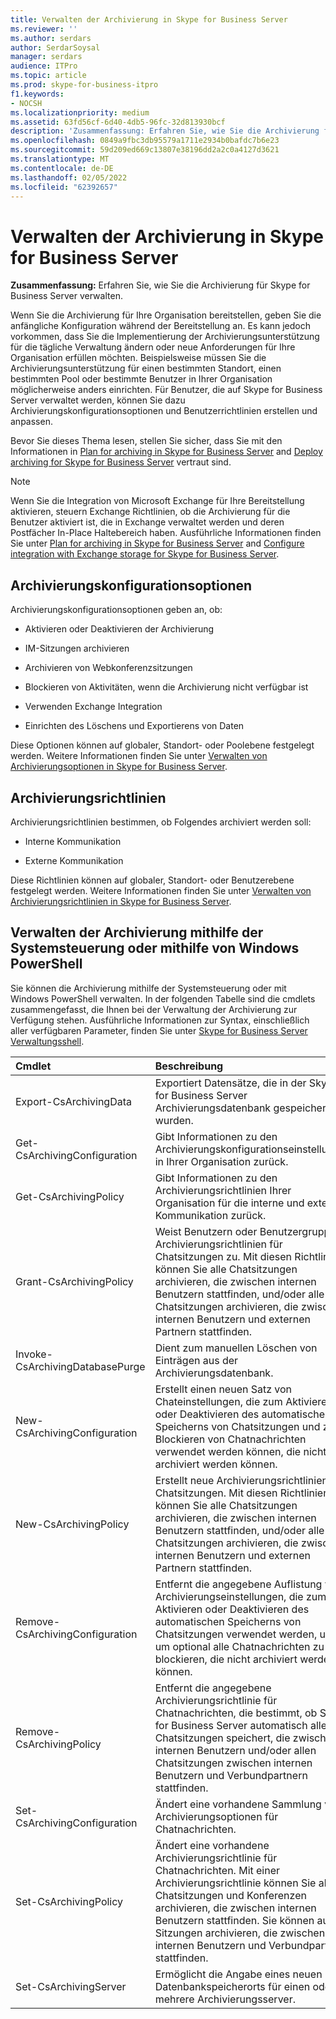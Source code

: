 ```yaml
---
title: Verwalten der Archivierung in Skype for Business Server
ms.reviewer: ''
ms.author: serdars
author: SerdarSoysal
manager: serdars
audience: ITPro
ms.topic: article
ms.prod: skype-for-business-itpro
f1.keywords:
- NOCSH
ms.localizationpriority: medium
ms.assetid: 63fd56cf-6d40-4db5-96fc-32d813930bcf
description: 'Zusammenfassung: Erfahren Sie, wie Sie die Archivierung für Skype for Business Server verwalten.'
ms.openlocfilehash: 0849a9fbc3db95579a1711e2934b0bafdc7b6e23
ms.sourcegitcommit: 59d209ed669c13807e38196dd2a2c0a4127d3621
ms.translationtype: MT
ms.contentlocale: de-DE
ms.lasthandoff: 02/05/2022
ms.locfileid: "62392657"
---
```

# <a name="manage-archiving-in-skype-for-business-server"></a>Verwalten der Archivierung in Skype for Business Server

**Zusammenfassung:** Erfahren Sie, wie Sie die Archivierung für Skype for Business Server verwalten.
  
Wenn Sie die Archivierung für Ihre Organisation bereitstellen, geben Sie die anfängliche Konfiguration während der Bereitstellung an. Es kann jedoch vorkommen, dass Sie die Implementierung der Archivierungsunterstützung für die tägliche Verwaltung ändern oder neue Anforderungen für Ihre Organisation erfüllen möchten. Beispielsweise müssen Sie die Archivierungsunterstützung für einen bestimmten Standort, einen bestimmten Pool oder bestimmte Benutzer in Ihrer Organisation möglicherweise anders einrichten. Für Benutzer, die auf Skype for Business Server verwaltet werden, können Sie dazu Archivierungskonfigurationsoptionen und Benutzerrichtlinien erstellen und anpassen. 
  
Bevor Sie dieses Thema lesen, stellen Sie sicher, dass Sie mit den Informationen in [Plan for archiving in Skype for Business Server](../../plan-your-deployment/archiving/archiving.md) and [Deploy archiving for Skype for Business Server](../../deploy/deploy-archiving/deploy-archiving.md) vertraut sind.
  
> [!NOTE]
> Wenn Sie die Integration von Microsoft Exchange für Ihre Bereitstellung aktivieren, steuern Exchange Richtlinien, ob die Archivierung für die Benutzer aktiviert ist, die in Exchange verwaltet werden und deren Postfächer In-Place Haltebereich haben. Ausführliche Informationen finden Sie unter [Plan for archiving in Skype for Business Server](../../plan-your-deployment/archiving/archiving.md) and [Configure integration with Exchange storage for Skype for Business Server](../../deploy/deploy-archiving/configure-integration-with-exchange-storage.md). 
  
## <a name="archiving-configuration-options"></a>Archivierungskonfigurationsoptionen

Archivierungskonfigurationsoptionen geben an, ob:
  
- Aktivieren oder Deaktivieren der Archivierung
    
- IM-Sitzungen archivieren
    
- Archivieren von Webkonferenzsitzungen
    
- Blockieren von Aktivitäten, wenn die Archivierung nicht verfügbar ist
    
- Verwenden Exchange Integration
    
- Einrichten des Löschens und Exportierens von Daten
    
Diese Optionen können auf globaler, Standort- oder Poolebene festgelegt werden. Weitere Informationen finden Sie unter [Verwalten von Archivierungsoptionen in Skype for Business Server](options.md).
  
## <a name="archiving-policies"></a>Archivierungsrichtlinien

Archivierungsrichtlinien bestimmen, ob Folgendes archiviert werden soll:
  
- Interne Kommunikation
    
- Externe Kommunikation
    
Diese Richtlinien können auf globaler, Standort- oder Benutzerebene festgelegt werden. Weitere Informationen finden Sie unter [Verwalten von Archivierungsrichtlinien in Skype for Business Server](policies.md).
  
## <a name="manage-archiving-by-using-the-control-panel-or-by-using-windows-powershell"></a>Verwalten der Archivierung mithilfe der Systemsteuerung oder mithilfe von Windows PowerShell

Sie können die Archivierung mithilfe der Systemsteuerung oder mit Windows PowerShell verwalten. In der folgenden Tabelle sind die cmdlets zusammengefasst, die Ihnen bei der Verwaltung der Archivierung zur Verfügung stehen. Ausführliche Informationen zur Syntax, einschließlich aller verfügbaren Parameter, finden Sie unter [Skype for Business Server Verwaltungsshell](../management-shell.md). 


|**Cmdlet**|**Beschreibung**|
|:-----|:-----|
|Export-CsArchivingData  <br/> |Exportiert Datensätze, die in der Skype for Business Server Archivierungsdatenbank gespeichert wurden.  <br/> |
|Get-CsArchivingConfiguration  <br/> |Gibt Informationen zu den Archivierungskonfigurationseinstellungen in Ihrer Organisation zurück.  <br/> |
|Get-CsArchivingPolicy  <br/> |Gibt Informationen zu den Archivierungsrichtlinien Ihrer Organisation für die interne und externe Kommunikation zurück.  <br/> |
|Grant-CsArchivingPolicy  <br/> |Weist Benutzern oder Benutzergruppen Archivierungsrichtlinien für Chatsitzungen zu. Mit diesen Richtlinien können Sie alle Chatsitzungen archivieren, die zwischen internen Benutzern stattfinden, und/oder alle Chatsitzungen archivieren, die zwischen internen Benutzern und externen Partnern stattfinden.  <br/> |
|Invoke-CsArchivingDatabasePurge  <br/> |Dient zum manuellen Löschen von Einträgen aus der Archivierungsdatenbank.  <br/> |
|New-CsArchivingConfiguration  <br/> |Erstellt einen neuen Satz von Chateinstellungen, die zum Aktivieren oder Deaktivieren des automatischen Speicherns von Chatsitzungen und zum Blockieren von Chatnachrichten verwendet werden können, die nicht archiviert werden können.  <br/> |
|New-CsArchivingPolicy  <br/> |Erstellt neue Archivierungsrichtlinien für Chatsitzungen. Mit diesen Richtlinien können Sie alle Chatsitzungen archivieren, die zwischen internen Benutzern stattfinden, und/oder alle Chatsitzungen archivieren, die zwischen internen Benutzern und externen Partnern stattfinden.  <br/> |
|Remove-CsArchivingConfiguration  <br/> |Entfernt die angegebene Auflistung von Archivierungseinstellungen, die zum Aktivieren oder Deaktivieren des automatischen Speicherns von Chatsitzungen verwendet werden, und um optional alle Chatnachrichten zu blockieren, die nicht archiviert werden können.  <br/> |
|Remove-CsArchivingPolicy  <br/> |Entfernt die angegebene Archivierungsrichtlinie für Chatnachrichten, die bestimmt, ob Skype for Business Server automatisch alle Chatsitzungen speichert, die zwischen internen Benutzern und/oder allen Chatsitzungen zwischen internen Benutzern und Verbundpartnern stattfinden.  <br/> |
|Set-CsArchivingConfiguration  <br/> |Ändert eine vorhandene Sammlung von Archivierungsoptionen für Chatnachrichten.  <br/> |
|Set-CsArchivingPolicy  <br/> |Ändert eine vorhandene Archivierungsrichtlinie für Chatnachrichten. Mit einer Archivierungsrichtlinie können Sie alle Chatsitzungen und Konferenzen archivieren, die zwischen internen Benutzern stattfinden. Sie können auch Sitzungen archivieren, die zwischen internen Benutzern und Verbundpartnern stattfinden.  <br/> |
|Set-CsArchivingServer  <br/> |Ermöglicht die Angabe eines neuen Datenbankspeicherorts für einen oder mehrere Archivierungsserver.  <br/> |
   

